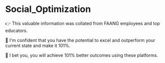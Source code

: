 # Social_Optimization

👉 This valuable information was collated from FAANG employees and top educators.

🌟 I'm confident that you have the potential to excel and outperform your current state and make it 101%.

💯 I bet you, you will achieve 101% better outcomes using these platforms.
